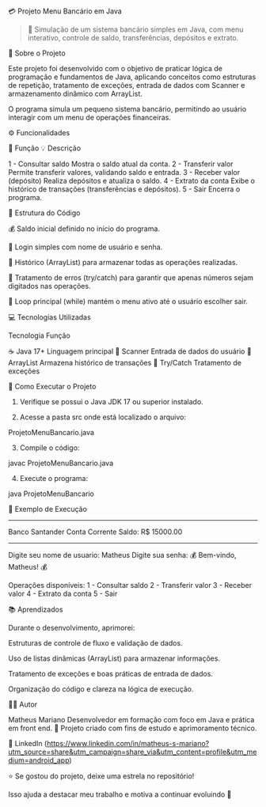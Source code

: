 💳 Projeto Menu Bancário em Java

> 🧠 Simulação de um sistema bancário simples em Java, com menu interativo, controle de saldo, transferências, depósitos e extrato.

🏦 Sobre o Projeto

Este projeto foi desenvolvido com o objetivo de praticar lógica de programação e fundamentos de Java, aplicando conceitos como estruturas de repetição, tratamento de exceções, entrada de dados com Scanner e armazenamento dinâmico com ArrayList.

O programa simula um pequeno sistema bancário, permitindo ao usuário interagir com um menu de operações financeiras.

⚙️ Funcionalidades

🧾 Função	💡 Descrição

1 - Consultar saldo	Mostra o saldo atual da conta.
2 - Transferir valor	Permite transferir valores, validando saldo e entrada.
3 - Receber valor (depósito)	Realiza depósitos e atualiza o saldo.
4 - Extrato da conta	Exibe o histórico de transações (transferências e depósitos).
5 - Sair	Encerra o programa.


🧩 Estrutura do Código

💰 Saldo inicial definido no início do programa.

👤 Login simples com nome de usuário e senha.

📜 Histórico (ArrayList) para armazenar todas as operações realizadas.

🧱 Tratamento de erros (try/catch) para garantir que apenas números sejam digitados nas operações.

🔁 Loop principal (while) mantém o menu ativo até o usuário escolher sair.


💻 Tecnologias Utilizadas

Tecnologia	Função

☕ Java 17+	Linguagem principal
🧮 Scanner	Entrada de dados do usuário
🧾 ArrayList	Armazena histórico de transações
🚧 Try/Catch	Tratamento de exceções


🚀 Como Executar o Projeto

1. Verifique se possui o Java JDK 17 ou superior instalado.


2. Acesse a pasta src onde está localizado o arquivo:

ProjetoMenuBancario.java


3. Compile o código:

javac ProjetoMenuBancario.java


4. Execute o programa:

java ProjetoMenuBancario



💬 Exemplo de Execução

***************
Banco Santander
Conta Corrente
Saldo: R$ 15000.00
***************

Digite seu nome de usuario: Matheus
Digite sua senha:
💰 Bem-vindo, Matheus! 💰

Operações disponíveis:
1 - Consultar saldo
2 - Transferir valor
3 - Receber valor
4 - Extrato da conta
5 - Sair


📚 Aprendizados

Durante o desenvolvimento, aprimorei:

Estruturas de controle de fluxo e validação de dados.

Uso de listas dinâmicas (ArrayList) para armazenar informações.

Tratamento de exceções e boas práticas de entrada de dados.

Organização do código e clareza na lógica de execução.



👨‍💻 Autor

Matheus Mariano
Desenvolvedor em formação com foco em Java e prática em front end.
📍 Projeto criado com fins de estudo e aprimoramento técnico.

🔗 LinkedIn (https://www.linkedin.com/in/matheus-s-mariano?utm_source=share&utm_campaign=share_via&utm_content=profile&utm_medium=android_app)

⭐ Se gostou do projeto, deixe uma estrela no repositório!

Isso ajuda a destacar meu trabalho e motiva a continuar evoluindo 🚀
